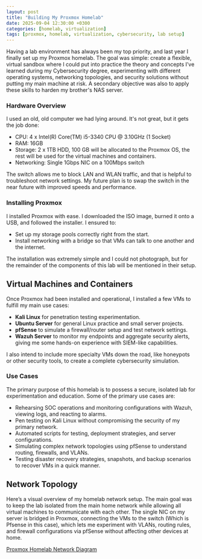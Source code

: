 ```yaml
---
layout: post
title: "Building My Proxmox Homelab"
date: 2025-09-04 12:30:00 +0300
categories: [homelab, virtualization]
tags: [proxmox, homelab, virtualization, cybersecurity, lab setup]
---
```


Having a lab environment has always been my top priority, and last year I finally set up my Proxmox homelab. The goal was simple: create a flexible, virtual sandbox where I could put into practice the theory and concepts I’ve learned during my Cybersecurity degree, experimenting with different operating systems, networking topologies, and security solutions without putting my main machine at risk. A secondary objective was also to apply these skills to harden my brother's NAS server.

### Hardware Overview

I used an old, old computer we had lying around. It's not great, but it gets the job done:
- CPU: 4 x Intel(R) Core(TM) i5-3340 CPU @ 3.10GHz (1 Socket)
- RAM: 16GB
- Storage: 2 x 1TB HDD, 100 GB will be allocated to the Proxmox OS, the rest will be used for the virtual machines and containers.
- Networking: Single 1Gbps NIC on a 100Mbps switch

The switch allows me to block LAN and WLAN traffic, and that is helpful to troubleshoot network settings. My future plan is to swap the switch in the near future with improved speeds and performance.

### Installing Proxmox
I installed Proxmox with ease. I downloaded the ISO image, burned it onto a USB, and followed the installer. I ensured to:
- Set up my storage pools correctly right from the start.
- Install networking with a bridge so that VMs can talk to one another and the internet.

The installation was extremely simple and I could not photograph, but for the remainder of the components of this lab will be mentioned in their setup.

## Virtual Machines and Containers
Once Proxmox had been installed and operational, I installed a few VMs to fulfill my main use cases:

- **Kali Linux** for penetration testing experimentation.
- **Ubuntu Server** for general Linux practice and small server projects.
- **pfSense** to simulate a firewall/router setup and test network settings.
- **Wazuh Server** to monitor my endpoints and aggregate security alerts, giving me some hands-on experience with SIEM-like capabilities.

I also intend to include more specialty VMs down the road, like honeypots or other security tools, to create a complete cybersecurity simulation. 

### Use Cases

The primary purpose of this homelab is to possess a secure, isolated lab for experimentation and education. Some of the primary use cases are:

- Rehearsing SOC operations and monitoring configurations with Wazuh, viewing logs, and reacting to alarms.
- Pen testing on Kali Linux without compromising the security of my primary network.
- Automated scripts for testing, deployment strategies, and server configurations.
- Simulating complex network topologies using pfSense to understand routing, firewalls, and VLANs.
- Testing disaster recovery strategies, snapshots, and backup scenarios to recover VMs in a quick manner.


## Network Topology

Here’s a visual overview of my homelab network setup. The main goal was to keep the lab isolated from the main home network while allowing all virtual machines to communicate with each other. The single NIC on my server is bridged in Proxmox, connecting the VMs to the switch (Which is Pfsense in this case), which lets me experiment with VLANs, routing rules, and firewall configurations via pfSense without affecting other devices at home.

[Proxmox Homelab Network Diagram](/Images/Topology.png)

